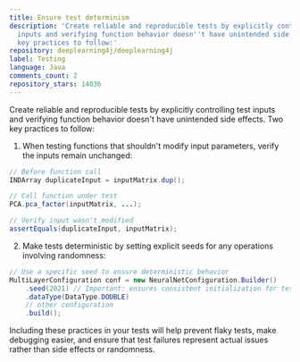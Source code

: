 ```yaml
---
title: Ensure test determinism
description: 'Create reliable and reproducible tests by explicitly controlling test
  inputs and verifying function behavior doesn''t have unintended side effects. Two
  key practices to follow:'
repository: deeplearning4j/deeplearning4j
label: Testing
language: Java
comments_count: 2
repository_stars: 14036
---
```


Create reliable and reproducible tests by explicitly controlling test inputs and verifying function behavior doesn't have unintended side effects. Two key practices to follow:

1. When testing functions that shouldn't modify input parameters, verify the inputs remain unchanged:
```java
// Before function call
INDArray duplicateInput = inputMatrix.dup();

// Call function under test
PCA.pca_factor(inputMatrix, ...);

// Verify input wasn't modified
assertEquals(duplicateInput, inputMatrix);
```

2. Make tests deterministic by setting explicit seeds for any operations involving randomness:
```java
// Use a specific seed to ensure deterministic behavior
MultiLayerConfiguration conf = new NeuralNetConfiguration.Builder()
    .seed(2021) // Important: ensures consistent initialization for tests
    .dataType(DataType.DOUBLE)
    // other configuration
    .build();
```

Including these practices in your tests will help prevent flaky tests, make debugging easier, and ensure that test failures represent actual issues rather than side effects or randomness.
